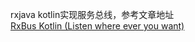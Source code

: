 rxjava kotlin实现服务总线，参考文章地址  
[RxBus Kotlin (Listen where ever you want)](https://android.jlelse.eu/rxbus-kotlin-listen-where-ever-you-want-e6fc0760a4a8)